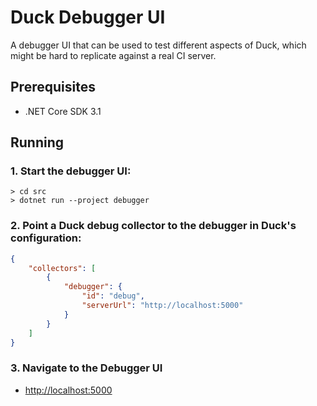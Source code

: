 # Duck Debugger UI

A debugger UI that can be used to test different aspects of Duck, which might be hard to replicate against a real CI server.

## Prerequisites

* .NET Core SDK 3.1

## Running

### 1. Start the debugger UI:

```
> cd src
> dotnet run --project debugger
```

### 2. Point a Duck debug collector to the debugger in Duck's configuration:

```json
{
    "collectors": [
        {
            "debugger": {
                "id": "debug",
                "serverUrl": "http://localhost:5000"
            }
        }
    ]
}
```

### 3. Navigate to the Debugger UI

* [http://localhost:5000](http://localhost:5000)